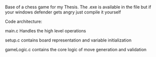 Base of a chess game for my Thesis. 
The .exe is available in the file but if your windows defender gets angry just compile it yourself


Code architecture:

  main.c Handles the high level operations
  
  setup.c contains board representation and variable initialization
  
  gameLogic.c contains the core logic of move generation and validation
